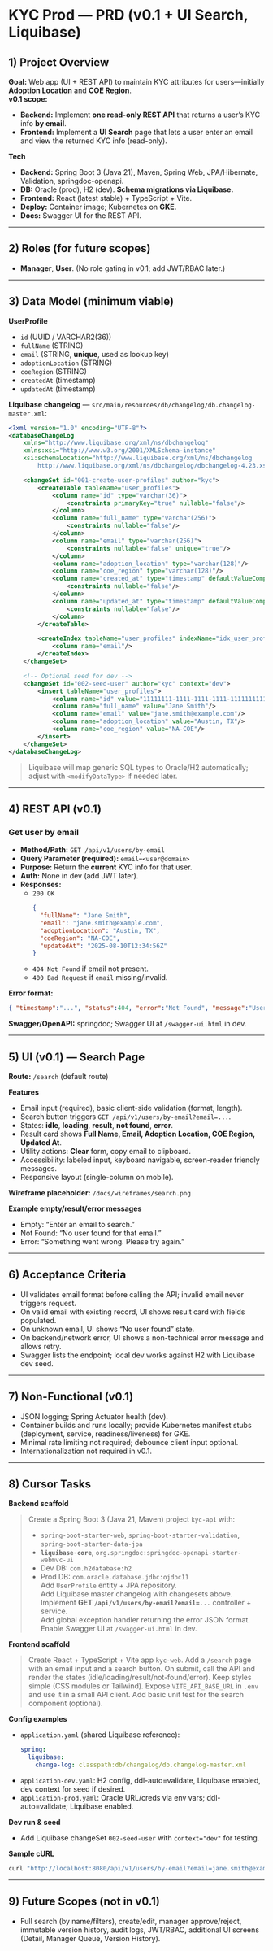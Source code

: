 # KYC Prod — PRD (v0.1 + UI Search, Liquibase)

## 1) Project Overview
**Goal:** Web app (UI + REST API) to maintain KYC attributes for users—initially **Adoption Location** and **COE Region**.  
**v0.1 scope:** 
- **Backend:** Implement **one read-only REST API** that returns a user’s KYC info **by email**.  
- **Frontend:** Implement a **UI Search** page that lets a user enter an email and view the returned KYC info (read-only).

**Tech**
- **Backend:** Spring Boot 3 (Java 21), Maven, Spring Web, JPA/Hibernate, Validation, springdoc-openapi.
- **DB:** Oracle (prod), H2 (dev). **Schema migrations via Liquibase.**
- **Frontend:** React (latest stable) + TypeScript + Vite.
- **Deploy:** Container image; Kubernetes on **GKE**.
- **Docs:** Swagger UI for the REST API.

---

## 2) Roles (for future scopes)
- **Manager**, **User**. (No role gating in v0.1; add JWT/RBAC later.)

---

## 3) Data Model (minimum viable)

**UserProfile**
- `id` (UUID / VARCHAR2(36))
- `fullName` (STRING)
- `email` (STRING, **unique**, used as lookup key)
- `adoptionLocation` (STRING)
- `coeRegion` (STRING)
- `createdAt` (timestamp)
- `updatedAt` (timestamp)

**Liquibase changelog** — `src/main/resources/db/changelog/db.changelog-master.xml`:
```xml
<?xml version="1.0" encoding="UTF-8"?>
<databaseChangeLog
    xmlns="http://www.liquibase.org/xml/ns/dbchangelog"
    xmlns:xsi="http://www.w3.org/2001/XMLSchema-instance"
    xsi:schemaLocation="http://www.liquibase.org/xml/ns/dbchangelog
        http://www.liquibase.org/xml/ns/dbchangelog/dbchangelog-4.23.xsd">

    <changeSet id="001-create-user-profiles" author="kyc">
        <createTable tableName="user_profiles">
            <column name="id" type="varchar(36)">
                <constraints primaryKey="true" nullable="false"/>
            </column>
            <column name="full_name" type="varchar(256)">
                <constraints nullable="false"/>
            </column>
            <column name="email" type="varchar(256)">
                <constraints nullable="false" unique="true"/>
            </column>
            <column name="adoption_location" type="varchar(128)"/>
            <column name="coe_region" type="varchar(128)"/>
            <column name="created_at" type="timestamp" defaultValueComputed="CURRENT_TIMESTAMP">
                <constraints nullable="false"/>
            </column>
            <column name="updated_at" type="timestamp" defaultValueComputed="CURRENT_TIMESTAMP">
                <constraints nullable="false"/>
            </column>
        </createTable>

        <createIndex tableName="user_profiles" indexName="idx_user_profiles_email">
            <column name="email"/>
        </createIndex>
    </changeSet>

    <!-- Optional seed for dev -->
    <changeSet id="002-seed-user" author="kyc" context="dev">
        <insert tableName="user_profiles">
            <column name="id" value="11111111-1111-1111-1111-111111111111"/>
            <column name="full_name" value="Jane Smith"/>
            <column name="email" value="jane.smith@example.com"/>
            <column name="adoption_location" value="Austin, TX"/>
            <column name="coe_region" value="NA-COE"/>
        </insert>
    </changeSet>
</databaseChangeLog>
```

> Liquibase will map generic SQL types to Oracle/H2 automatically; adjust with `<modifyDataType>` if needed later.

---

## 4) REST API (v0.1)

### Get user by **email**
- **Method/Path:** `GET /api/v1/users/by-email`
- **Query Parameter (required):** `email=<user@domain>`
- **Purpose:** Return the **current** KYC info for that user.
- **Auth:** None in dev (add JWT later).
- **Responses:**
  - `200 OK`
    ```json
    {
      "fullName": "Jane Smith",
      "email": "jane.smith@example.com",
      "adoptionLocation": "Austin, TX",
      "coeRegion": "NA-COE",
      "updatedAt": "2025-08-10T12:34:56Z"
    }
    ```
  - `404 Not Found` if email not present.
  - `400 Bad Request` if `email` missing/invalid.

**Error format:**
```json
{ "timestamp":"...", "status":404, "error":"Not Found", "message":"User not found: jane.smith@example.com", "path":"/api/v1/users/by-email" }
```

**Swagger/OpenAPI:** springdoc; Swagger UI at `/swagger-ui.html` in dev.

---

## 5) UI (v0.1) — **Search Page**
**Route:** `/search` (default route)

**Features**
- Email input (required), basic client-side validation (format, length).
- Search button triggers `GET /api/v1/users/by-email?email=...`.
- States: **idle**, **loading**, **result**, **not found**, **error**.
- Result card shows **Full Name, Email, Adoption Location, COE Region, Updated At**.
- Utility actions: **Clear** form, copy email to clipboard.
- Accessibility: labeled input, keyboard navigable, screen-reader friendly messages.
- Responsive layout (single-column on mobile).

**Wireframe placeholder:** `/docs/wireframes/search.png`

**Example empty/result/error messages**
- Empty: “Enter an email to search.”
- Not Found: “No user found for that email.”
- Error: “Something went wrong. Please try again.”

---

## 6) Acceptance Criteria
- UI validates email format before calling the API; invalid email never triggers request.
- On valid email with existing record, UI shows result card with fields populated.
- On unknown email, UI shows “No user found” state.
- On backend/network error, UI shows a non-technical error message and allows retry.
- Swagger lists the endpoint; local dev works against H2 with Liquibase dev seed.

---

## 7) Non-Functional (v0.1)
- JSON logging; Spring Actuator health (dev).
- Container builds and runs locally; provide Kubernetes manifest stubs (deployment, service, readiness/liveness) for GKE.
- Minimal rate limiting not required; debounce client input optional.
- Internationalization not required in v0.1.

---

## 8) Cursor Tasks

**Backend scaffold**
> Create a Spring Boot 3 (Java 21, Maven) project `kyc-api` with:  
> - `spring-boot-starter-web`, `spring-boot-starter-validation`, `spring-boot-starter-data-jpa`  
> - **`liquibase-core`**, `org.springdoc:springdoc-openapi-starter-webmvc-ui`  
> - Dev DB: `com.h2database:h2`  
> - Prod DB: `com.oracle.database.jdbc:ojdbc11`  
> Add `UserProfile` entity + JPA repository.  
> Add Liquibase master changelog with changesets above.  
> Implement **GET `/api/v1/users/by-email?email=...`** controller + service.  
> Add global exception handler returning the error JSON format.  
> Enable Swagger UI at `/swagger-ui.html` in dev.

**Frontend scaffold**
> Create React + TypeScript + Vite app `kyc-web`. Add a `/search` page with an email input and a search button. On submit, call the API and render the states (idle/loading/result/not-found/error). Keep styles simple (CSS modules or Tailwind). Expose `VITE_API_BASE_URL` in `.env` and use it in a small API client. Add basic unit test for the search component (optional).

**Config examples**
- `application.yaml` (shared Liquibase reference):
  ```yaml
  spring:
    liquibase:
      change-log: classpath:db/changelog/db.changelog-master.xml
  ```
- `application-dev.yaml`: H2 config, ddl-auto=validate, Liquibase enabled, dev context for seed if desired.
- `application-prod.yaml`: Oracle URL/creds via env vars; ddl-auto=validate; Liquibase enabled.

**Dev run & seed**
- Add Liquibase changeSet `002-seed-user` with `context="dev"` for testing.

**Sample cURL**
```bash
curl "http://localhost:8080/api/v1/users/by-email?email=jane.smith@example.com"
```

---

## 9) Future Scopes (not in v0.1)
- Full search (by name/filters), create/edit, manager approve/reject, immutable version history, audit logs, JWT/RBAC, additional UI screens (Detail, Manager Queue, Version History).
